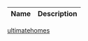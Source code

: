 Name | Description
--- | ---
[ultimatehomes](https://www.spigotmc.org/resources/%E2%99%A6-ultimatehomes-%E2%99%A6-highly-configurable-player-sethome-system-1-12-1-14-4.64210/)
